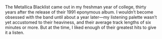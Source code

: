 The Metallica Blacklist came out in my freshman year of college, thirty years after the release of their 1991 eponymous album. I wouldn’t become obsessed with the band until about a year later—my listening palette wasn’t yet accustomed to their heaviness, and their average track lengths of six minutes or more. But at the time, I liked enough of their greatest hits to give it a listen.